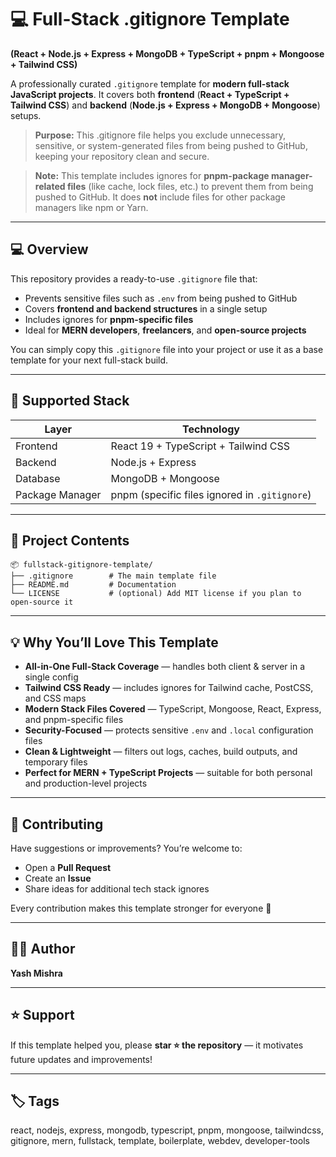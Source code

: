 # 💻 Full-Stack .gitignore Template

**(React + Node.js + Express + MongoDB + TypeScript + pnpm + Mongoose + Tailwind CSS)**

A professionally curated `.gitignore` template for **modern full-stack JavaScript projects**.
It covers both **frontend** (**React + TypeScript + Tailwind CSS**) and **backend** (**Node.js + Express + MongoDB + Mongoose**) setups.

> **Purpose:** This .gitignore file helps you exclude unnecessary, sensitive, or system-generated files from being pushed to GitHub, keeping your repository clean and secure.

> **Note:** This template includes ignores for **pnpm-package manager-related files** (like cache, lock files, etc.) to prevent them from being pushed to GitHub. It does **not** include files for other package managers like npm or Yarn.

---

## 💻 Overview

This repository provides a ready-to-use `.gitignore` file that:

- Prevents sensitive files such as `.env` from being pushed to GitHub
- Covers **frontend and backend structures** in a single setup
- Includes ignores for **pnpm-specific files**
- Ideal for **MERN developers**, **freelancers**, and **open-source projects**

You can simply copy this `.gitignore` file into your project or use it as a base template for your next full-stack build.

---

## 🧩 Supported Stack

| Layer           | Technology                                    |
| --------------- | --------------------------------------------- |
| Frontend        | React 19 + TypeScript + Tailwind CSS          |
| Backend         | Node.js + Express                             |
| Database        | MongoDB + Mongoose                            |
| Package Manager | pnpm (specific files ignored in `.gitignore`) |

---

## 📁 Project Contents

```
📦 fullstack-gitignore-template/
├── .gitignore        # The main template file
├── README.md         # Documentation
└── LICENSE           # (optional) Add MIT license if you plan to open-source it
```

---

## 💡 Why You’ll Love This Template

- **All-in-One Full-Stack Coverage** — handles both client & server in a single config
- **Tailwind CSS Ready** — includes ignores for Tailwind cache, PostCSS, and CSS maps
- **Modern Stack Files Covered** — TypeScript, Mongoose, React, Express, and pnpm-specific files
- **Security-Focused** — protects sensitive `.env` and `.local` configuration files
- **Clean & Lightweight** — filters out logs, caches, build outputs, and temporary files
- **Perfect for MERN + TypeScript Projects** — suitable for both personal and production-level projects

---

## 🤝 Contributing

Have suggestions or improvements? You’re welcome to:

- Open a **Pull Request**
- Create an **Issue**
- Share ideas for additional tech stack ignores

Every contribution makes this template stronger for everyone 💪

---

## 👩‍💻 Author

**Yash Mishra**

---

## ⭐ Support

If this template helped you, please **star ⭐ the repository** — it motivates future updates and improvements!

---

## 🏷️ Tags

react, nodejs, express, mongodb, typescript, pnpm, mongoose, tailwindcss, gitignore, mern, fullstack, template, boilerplate, webdev, developer-tools
